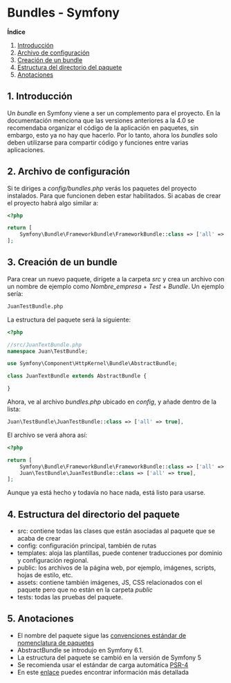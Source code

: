 # Bundles - Symfony

**Índice**
1. [Introducción](#punto1)
2. [Archivo de configuración](#punto2)
3. [Creación de un bundle](#punto3)
4. [Estructura del directorio del paquete](#punto4)
5. [Anotaciones](#punto5)


<div id="punto1"></div>

## 1. Introducción
Un _bundle_ en Symfony viene a ser un complemento para el proyecto. En la documentación menciona que las versiones anteriores a la 4.0 se recomendaba organizar el código de la aplicación en paquetes, sin embargo, esto ya no hay que hacerlo. Por lo tanto, ahora los _bundles_ solo deben utilizarse para compartir código y funciones entre varias aplicaciones.


<div id="punto2"></div>

## 2. Archivo de configuración
Si te diriges a _config/bundles.php_ verás los paquetes del proyecto instalados. Para que funcionen deben estar habilitados. Si acabas de crear el proyecto habrá algo similar a:
```php
<?php

return [
    Symfony\Bundle\FrameworkBundle\FrameworkBundle::class => ['all' => true],
];
```


<div id="punto3"></div>

## 3. Creación de un bundle
Para crear un nuevo paquete, dirígete a la carpeta _src_ y crea un archivo con un nombre de ejemplo como _Nombre_empresa_ + _Test_ + _Bundle_. Un ejemplo sería:
```txt
JuanTestBundle.php
```

La estructura del paquete será la siguiente:
```php
<?php

//src/JuanTextBundle.php
namespace Juan\TestBundle;

use Symfony\Component\HttpKernel\Bundle\AbstractBundle;

class JuanTextBundle extends AbstractBundle {

}
```

Ahora, ve al archivo _bundles.php_ ubicado en _config_, y añade dentro de la lista:
```php
Juan\TestBundle\JuanTestBundle::class => ['all' => true],
```
El archivo se verá ahora así:
```php
<?php

return [
    Symfony\Bundle\FrameworkBundle\FrameworkBundle::class => ['all' => true],
    Juan\TestBundle\JuanTestBundle::class => ['all' => true],
];
```

Aunque ya está hecho y todavía no hace nada, está listo para usarse.


<div id="punto4"></div>

## 4. Estructura del directorio del paquete
- src: contiene todas las clases que están asociadas al paquete que se acaba de crear
- config: configuración principal, también de rutas
- templates: aloja las plantillas, puede contener traducciones por dominio y configuración regional.
- public: los archivos de la página web, por ejemplo, imágenes, scripts, hojas de estilo, etc.
- assets: contiene también imágenes, JS, CSS relacionados con el paquete pero que no están en la carpeta _public_
- tests: todas las pruebas del paquete.


<div id="punto5"></div>

## 5. Anotaciones
- El nombre del paquete sigue las [convenciones estándar de nomenclatura de paquetes](https://symfony.com/doc/current/bundles/best_practices.html#bundles-naming-conventions)
- AbstractBundle se introdujo en Symfony 6.1.
- La estructura del paquete se cambió en la versión de Symfony 5
- Se recomienda usar el estándar de carga automática [PSR-4](https://www.php-fig.org/psr/psr-4/)
- En este [enlace](https://symfony.com/doc/current/bundles.html) puedes encontrar información más detallada